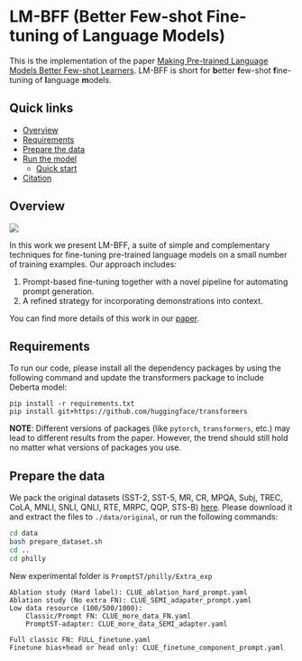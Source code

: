 # LM-BFF (**B**etter **F**ew-shot **F**ine-tuning of **L**anguage **M**odels)

This is the implementation of the paper [Making Pre-trained Language Models Better Few-shot Learners](https://arxiv.org/pdf/2012.15723.pdf). LM-BFF is short for **b**etter **f**ew-shot **f**ine-tuning of **l**anguage **m**odels.

## Quick links

* [Overview](#overview)
* [Requirements](#requirements)
* [Prepare the data](#prepare-the-data)
* [Run the model](#run-lm-bff)
  * [Quick start](#quick-start)
* [Citation](#citation)


## Overview

![](./figs/lmbff.png)

In this work we present LM-BFF, a suite of simple and complementary techniques for fine-tuning pre-trained language models on a small number of training examples. Our approach includes:

1. Prompt-based fine-tuning together with a novel pipeline for automating prompt generation.
2. A refined strategy for incorporating demonstrations into context.

You can find more details of this work in our [paper](https://arxiv.org/pdf/2012.15723.pdf).

## Requirements

To run our code, please install all the dependency packages by using the following command and update the transformers package to include Deberta model:

```
pip install -r requirements.txt
pip install git+https://github.com/huggingface/transformers
```

**NOTE**: Different versions of packages (like `pytorch`, `transformers`, etc.) may lead to different results from the paper. However, the trend should still hold no matter what versions of packages you use.

## Prepare the data

We pack the original datasets (SST-2, SST-5, MR, CR, MPQA, Subj, TREC, CoLA, MNLI, SNLI, QNLI, RTE, MRPC, QQP, STS-B) [here](https://nlp.cs.princeton.edu/projects/lm-bff/datasets.tar). Please download it and extract the files to `./data/original`, or run the following commands:

```bash
cd data
bash prepare_dataset.sh
cd ..
cd philly

```

New experimental folder is `PromptST/philly/Extra_exp`

```
Ablation study (Hard label): CLUE_ablation_hard_prompt.yaml
Ablation study (No extra FN): CLUE_SEMI_adapater_prompt.yaml
Low data resource (100/500/1000): 
    Classic/Prompt FN: CLUE_more_data_FN.yaml
    PromptST-adapter: CLUE_more_data_SEMI_adapter.yaml

Full classic FN: FULL_finetune.yaml
Finetune bias+head or head only: CLUE_finetune_component_prompt.yaml
```
